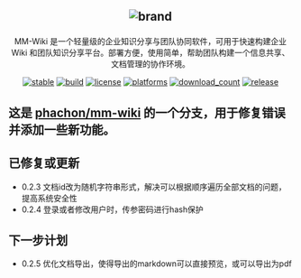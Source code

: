 <h2 align="center">

![brand](./static/images/logo_sm.png)

</h2>

<div align="center">

MM-Wiki 是一个轻量级的企业知识分享与团队协同软件，可用于快速构建企业 Wiki 和团队知识分享平台。部署方便，使用简单，帮助团队构建一个信息共享、文档管理的协作环境。
</br>

[![stable](https://img.shields.io/badge/stable-stable-green.svg)](https://github.com/phachon/mm-wiki/) 
[![build](https://img.shields.io/shippable/5444c5ecb904a4b21567b0ff.svg)](https://travis-ci.org/phachon/mm-wiki)
[![license](http://img.shields.io/badge/license-MIT-red.svg?style=flat)](https://raw.githubusercontent.com/phachon/mm-wiki/master/LICENSE)
[![platforms](https://img.shields.io/badge/platform-All-yellow.svg?style=flat)]()
[![download_count](https://img.shields.io/github/downloads/phachon/mm-wiki/total.svg?style=plastic)](https://github.com/phachon/mm-wiki/releases) 
[![release](https://img.shields.io/github/release/phachon/mm-wiki.svg?style=flat)](https://github.com/phachon/mm-wiki/releases) 

</div>

## 这是 [phachon/mm-wiki](https://github.com/phachon/mm-wiki/) 的一个分支，用于修复错误并添加一些新功能。

## 已修复或更新
- 0.2.3 文档id改为随机字符串形式，解决可以根据顺序遍历全部文档的问题，提高系统安全性
- 0.2.4 登录或者修改用户时，传参密码进行hash保护

## 下一步计划

- 0.2.5 优化文档导出，使得导出的markdown可以直接预览，或可以导出为pdf